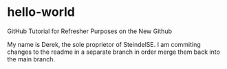 # hello-world
GitHub Tutorial for Refresher Purposes on the New Github

My name is Derek, the sole proprietor of SteindelSE. I am commiting changes to the readme in a separate branch in order merge them back into the main branch. 
